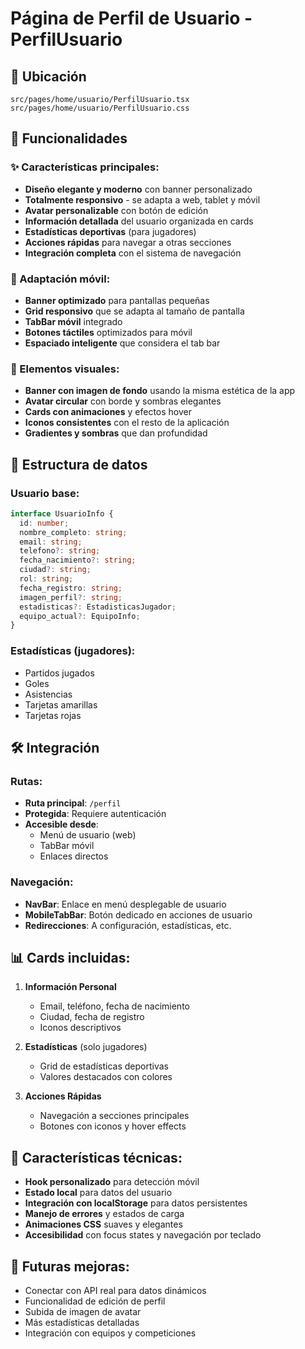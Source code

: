 # Página de Perfil de Usuario - PerfilUsuario

## 📍 Ubicación
`src/pages/home/usuario/PerfilUsuario.tsx`
`src/pages/home/usuario/PerfilUsuario.css`

## 🎯 Funcionalidades

### ✨ Características principales:
- **Diseño elegante y moderno** con banner personalizado
- **Totalmente responsivo** - se adapta a web, tablet y móvil
- **Avatar personalizable** con botón de edición
- **Información detallada** del usuario organizada en cards
- **Estadísticas deportivas** (para jugadores)
- **Acciones rápidas** para navegar a otras secciones
- **Integración completa** con el sistema de navegación

### 📱 Adaptación móvil:
- **Banner optimizado** para pantallas pequeñas
- **Grid responsivo** que se adapta al tamaño de pantalla
- **TabBar móvil** integrado
- **Botones táctiles** optimizados para móvil
- **Espaciado inteligente** que considera el tab bar

### 🎨 Elementos visuales:
- **Banner con imagen de fondo** usando la misma estética de la app
- **Avatar circular** con borde y sombras elegantes
- **Cards con animaciones** y efectos hover
- **Iconos consistentes** con el resto de la aplicación
- **Gradientes y sombras** que dan profundidad

## 🔧 Estructura de datos

### Usuario base:
```typescript
interface UsuarioInfo {
  id: number;
  nombre_completo: string;
  email: string;
  telefono?: string;
  fecha_nacimiento?: string;
  ciudad?: string;
  rol: string;
  fecha_registro: string;
  imagen_perfil?: string;
  estadisticas?: EstadisticasJugador;
  equipo_actual?: EquipoInfo;
}
```

### Estadísticas (jugadores):
- Partidos jugados
- Goles
- Asistencias  
- Tarjetas amarillas
- Tarjetas rojas

## 🛠 Integración

### Rutas:
- **Ruta principal**: `/perfil`
- **Protegida**: Requiere autenticación
- **Accesible desde**:
  - Menú de usuario (web)
  - TabBar móvil
  - Enlaces directos

### Navegación:
- **NavBar**: Enlace en menú desplegable de usuario
- **MobileTabBar**: Botón dedicado en acciones de usuario
- **Redirecciones**: A configuración, estadísticas, etc.

## 📊 Cards incluidas:

1. **Información Personal**
   - Email, teléfono, fecha de nacimiento
   - Ciudad, fecha de registro
   - Iconos descriptivos

2. **Estadísticas** (solo jugadores)
   - Grid de estadísticas deportivas
   - Valores destacados con colores

3. **Acciones Rápidas**
   - Navegación a secciones principales
   - Botones con iconos y hover effects

## 🎯 Características técnicas:

- **Hook personalizado** para detección móvil
- **Estado local** para datos del usuario
- **Integración con localStorage** para datos persistentes
- **Manejo de errores** y estados de carga
- **Animaciones CSS** suaves y elegantes
- **Accesibilidad** con focus states y navegación por teclado

## 🚀 Futuras mejoras:

- Conectar con API real para datos dinámicos
- Funcionalidad de edición de perfil
- Subida de imagen de avatar
- Más estadísticas detalladas
- Integración con equipos y competiciones
